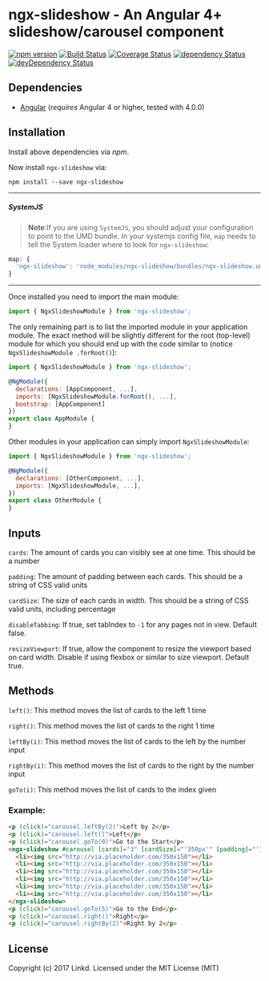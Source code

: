 # ngx-slideshow - An Angular 4+ slideshow/carousel component

[![npm version](https://badge.fury.io/js/ngx-slideshow.svg)](https://badge.fury.io/js/ngx-slideshow)
[![Build Status](https://travis-ci.org/Linkd-Inc/ngx-slideshow.svg?branch=master)](https://travis-ci.org/Linkd-Inc/ngx-slideshow)
[![Coverage Status](https://coveralls.io/repos/github/Linkd-Inc/ngx-slideshow/badge.svg?branch=master)](https://coveralls.io/github/Linkd-Inc/ngx-slideshow?branch=master)
[![dependency Status](https://david-dm.org/linkd-inc/ngx-slideshow/status.svg)](https://david-dm.org/linkd-inc/ngx-slideshow)
[![devDependency Status](https://david-dm.org/linkd-inc/ngx-slideshow/dev-status.svg?branch=master)](https://david-dm.org/linkd-inc/ngx-slideshow#info=devDependencies)

## Dependencies
* [Angular](https://angular.io) (*requires* Angular 4 or higher, tested with 4.0.0)

## Installation
Install above dependencies via *npm*. 

Now install `ngx-slideshow` via:
```shell
npm install --save ngx-slideshow
```

---
##### SystemJS
>**Note**:If you are using `SystemJS`, you should adjust your configuration to point to the UMD bundle.
In your systemjs config file, `map` needs to tell the System loader where to look for `ngx-slideshow`:
```js
map: {
  'ngx-slideshow': 'node_modules/ngx-slideshow/bundles/ngx-slideshow.umd.js',
}
```
---

Once installed you need to import the main module:
```js
import { NgxSlideshowModule } from 'ngx-slideshow';
```
The only remaining part is to list the imported module in your application module. The exact method will be slightly
different for the root (top-level) module for which you should end up with the code similar to (notice ` NgxSlideshowModule .forRoot()`):
```js
import { NgxSlideshowModule } from 'ngx-slideshow';

@NgModule({
  declarations: [AppComponent, ...],
  imports: [NgxSlideshowModule.forRoot(), ...],  
  bootstrap: [AppComponent]
})
export class AppModule {
}
```

Other modules in your application can simply import ` NgxSlideshowModule `:

```js
import { NgxSlideshowModule } from 'ngx-slideshow';

@NgModule({
  declarations: [OtherComponent, ...],
  imports: [NgxSlideshowModule, ...], 
})
export class OtherModule {
}
```

## Inputs

`cards`: The amount of cards you can visibly see at one time. This should be a number

`padding`: The amount of padding between each cards. This should be a string of CSS valid units

`cardSize`: The size of each cards in width. This should be a string of CSS valid units, including percentage

`disableTabbing`: If true, set tabIndex to `-1` for any pages not in view. Default false.

`resizeViewport`: If true, allow the component to resize the viewport based on card width. Disable if using flexbox or similar to size viewport. Default true.

## Methods

`left()`: This method moves the list of cards to the left 1 time

`right()`: This method moves the list of cards to the right 1 time

`leftBy(i)`: This method moves the list of cards to the left by the number input

`rightBy(i)`: This method moves the list of cards to the right by the number input

`goTo(i)`: This method moves the list of cards to the index given

### Example:

```html
<p (click)="carousel.leftBy(2)">Left by 2</p>
<p (click)="carousel.left()">Left</p>
<p (click)="carousel.goTo(0)">Go to the Start</p>
<ngx-slideshow #carousel [cards]="3" [cardSize]="'350px'" [padding]="'14px'">
  <li><img src="http://via.placeholder.com/350x150"></li>
  <li><img src="http://via.placeholder.com/350x150"></li>
  <li><img src="http://via.placeholder.com/350x150"></li>
  <li><img src="http://via.placeholder.com/350x150"></li>
  <li><img src="http://via.placeholder.com/350x150"></li>
  <li><img src="http://via.placeholder.com/350x150"></li>
</ngx-slideshow>
<p (click)="carousel.goTo(5)">Go to the End</p>
<p (click)="carousel.right()">Right</p>
<p (click)="carousel.rightBy(2)">Right by 2</p>
```

## License

Copyright (c) 2017 Linkd. Licensed under the MIT License (MIT)

